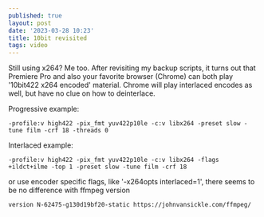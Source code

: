 ```yaml
---
published: true
layout: post
date: '2023-03-28 10:23'
title: 10bit revisited
tags: video 
---
```

Still using x264? Me too. After revisiting my backup scripts, it turns out that Premiere Pro and also your favorite browser (Chrome) can both play '10bit422 x264 encoded' material. Chrome will play interlaced encodes as well, but have no clue on how to deinterlace.

Progressive example:

    -profile:v high422 -pix_fmt yuv422p10le -c:v libx264 -preset slow -tune film -crf 18 -threads 0 

Interlaced example:

    -profile:v high422 -pix_fmt yuv422p10le -c:v libx264 -flags +ildct+ilme -top 1 -preset slow -tune film -crf 18

or use encoder specific flags, like '-x264opts interlaced=1', there seems to be no difference with ffmpeg version

    version N-62475-g130d19bf20-static https://johnvansickle.com/ffmpeg/
